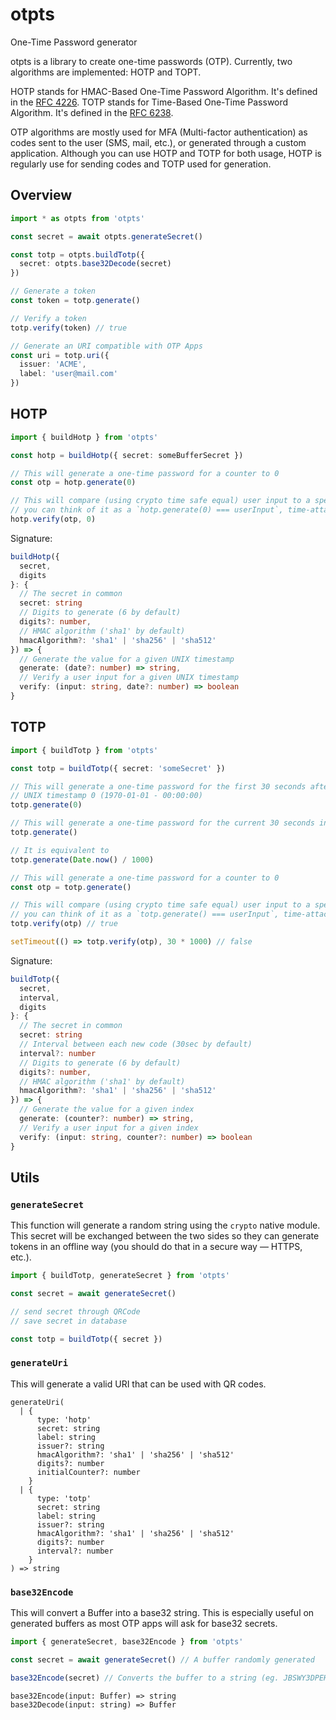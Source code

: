 # otpts

One-Time Password generator

otpts is a library to create one-time passwords (OTP). Currently, two algorithms are implemented: HOTP and TOPT.

HOTP stands for HMAC-Based One-Time Password Algorithm. It's defined in the [RFC 4226](https://tools.ietf.org/html/rfc4226).
TOTP stands for Time-Based One-Time Password Algorithm. It's defined in the [RFC 6238](https://tools.ietf.org/html/rfc6238).

OTP algorithms are mostly used for MFA (Multi-factor authentication) as codes sent to the user (SMS, mail, etc.), or generated through a custom application.
Although you can use HOTP and TOTP for both usage, HOTP is regularly use for sending codes and TOTP used for generation.

## Overview

```ts
import * as otpts from 'otpts'

const secret = await otpts.generateSecret()

const totp = otpts.buildTotp({
  secret: otpts.base32Decode(secret)
})

// Generate a token
const token = totp.generate()

// Verify a token
totp.verify(token) // true

// Generate an URI compatible with OTP Apps
const uri = totp.uri({
  issuer: 'ACME',
  label: 'user@mail.com'
})
```

## HOTP

```ts
import { buildHotp } from 'otpts'

const hotp = buildHotp({ secret: someBufferSecret })

// This will generate a one-time password for a counter to 0
const otp = hotp.generate(0)

// This will compare (using crypto time safe equal) user input to a specific counter value
// you can think of it as a `hotp.generate(0) === userInput`, time-attack safe
hotp.verify(otp, 0)
```

Signature:
```ts
buildHotp({
  secret,
  digits
}: {
  // The secret in common
  secret: string
  // Digits to generate (6 by default)
  digits?: number,
  // HMAC algorithm ('sha1' by default)
  hmacAlgorithm?: 'sha1' | 'sha256' | 'sha512'
}) => {
  // Generate the value for a given UNIX timestamp
  generate: (date?: number) => string,
  // Verify a user input for a given UNIX timestamp
  verify: (input: string, date?: number) => boolean
}
```

## TOTP

```ts
import { buildTotp } from 'otpts'

const totp = buildTotp({ secret: 'someSecret' })

// This will generate a one-time password for the first 30 seconds after the
// UNIX timestamp 0 (1970-01-01 - 00:00:00)
totp.generate(0)

// This will generate a one-time password for the current 30 seconds interval
totp.generate()

// It is equivalent to
totp.generate(Date.now() / 1000)

// This will generate a one-time password for a counter to 0
const otp = totp.generate()

// This will compare (using crypto time safe equal) user input to a specific counter value
// you can think of it as a `totp.generate() === userInput`, time-attack safe
totp.verify(otp) // true

setTimeout(() => totp.verify(otp), 30 * 1000) // false
```

Signature:
```ts
buildTotp({
  secret,
  interval,
  digits
}: {
  // The secret in common
  secret: string
  // Interval between each new code (30sec by default)
  interval?: number
  // Digits to generate (6 by default)
  digits?: number,
  // HMAC algorithm ('sha1' by default)
  hmacAlgorithm?: 'sha1' | 'sha256' | 'sha512'
}) => {
  // Generate the value for a given index
  generate: (counter?: number) => string,
  // Verify a user input for a given index
  verify: (input: string, counter?: number) => boolean
}
```

## Utils

### `generateSecret`

This function will generate a random string using the `crypto` native module. This secret will be exchanged between the two sides so they can generate tokens in an offline way (you should do that in a secure way — HTTPS, etc.).

```ts
import { buildTotp, generateSecret } from 'otpts'

const secret = await generateSecret()

// send secret through QRCode
// save secret in database

const totp = buildTotp({ secret })
```

### `generateUri`

This will generate a valid URI that can be used with QR codes.

```
generateUri(
  | {
      type: 'hotp'
      secret: string
      label: string
      issuer?: string
      hmacAlgorithm?: 'sha1' | 'sha256' | 'sha512'
      digits?: number
      initialCounter?: number
    }
  | {
      type: 'totp'
      secret: string
      label: string
      issuer?: string
      hmacAlgorithm?: 'sha1' | 'sha256' | 'sha512'
      digits?: number
      interval?: number
    }
) => string
```

### `base32Encode`

This will convert a Buffer into a base32 string. This is especially useful on generated buffers as most OTP apps will ask for base32 secrets.

```ts
import { generateSecret, base32Encode } from 'otpts'

const secret = await generateSecret() // A buffer randomly generated

base32Encode(secret) // Converts the buffer to a string (eg. JBSWY3DPEHPK3PXP)
```

```
base32Encode(input: Buffer) => string
base32Decode(input: string) => Buffer
```
